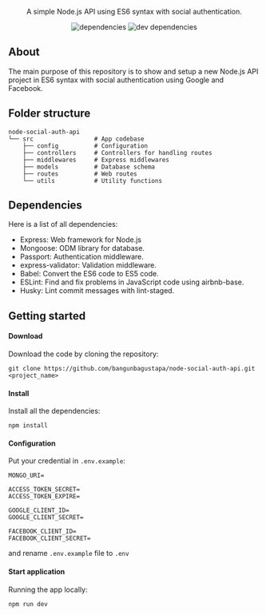 <div align="center">

A simple Node.js API using ES6 syntax with social authentication.

![dependencies](https://img.shields.io/david/bangunbagustapa/node-social-auth-api?style=flat-square) ![dev dependencies](https://img.shields.io/david/dev/bangunbagustapa/node-social-auth-api?style=flat-square)

</div>

## About

The main purpose of this repository is to show and setup a new Node.js API project in ES6 syntax with social authentication using Google and Facebook.

## Folder structure

```
node-social-auth-api
└── src                 # App codebase
    ├── config          # Configuration
    ├── controllers     # Controllers for handling routes
    ├── middlewares     # Express middlewares
    ├── models          # Database schema
    ├── routes          # Web routes
    └── utils           # Utility functions
```

## Dependencies

Here is a list of all dependencies:

- Express: Web framework for Node.js
- Mongoose: ODM library for database.
- Passport: Authentication middleware.
- express-validator: Validation middleware.
- Babel: Convert the ES6 code to ES5 code.
- ESLint: Find and fix problems in JavaScript code using airbnb-base.
- Husky: Lint commit messages with lint-staged.

## Getting started

#### Download

Download the code by cloning the repository:

```
git clone https://github.com/bangunbagustapa/node-social-auth-api.git <project_name>
```

#### Install

Install all the dependencies:

```
npm install
```

#### Configuration

Put your credential in `.env.example`:

```
MONGO_URI=

ACCESS_TOKEN_SECRET=
ACCESS_TOKEN_EXPIRE=

GOOGLE_CLIENT_ID=
GOOGLE_CLIENT_SECRET=

FACEBOOK_CLIENT_ID=
FACEBOOK_CLIENT_SECRET=
```

and rename `.env.example` file to `.env`

#### Start application

Running the app locally:

```
npm run dev
```
